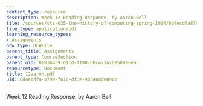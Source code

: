 ```yaml
---
content_type: resource
description: Week 12 Reading Response, by Aaron Bell
file: /courses/sts-035-the-history-of-computing-spring-2004/6d4ecdfa8799f61cdf3e9b3468de89c2_12aaron.pdf
file_type: application/pdf
learning_resource_types:
- Assignments
ocw_type: OCWFile
parent_title: Assignments
parent_type: CourseSection
parent_uid: 8e836459-d1cd-f190-d0c4-1a7b25809ceb
resourcetype: Document
title: 12aaron.pdf
uid: 6d4ecdfa-8799-f61c-df3e-9b3468de89c2
---
```

Week 12 Reading Response, by Aaron Bell

